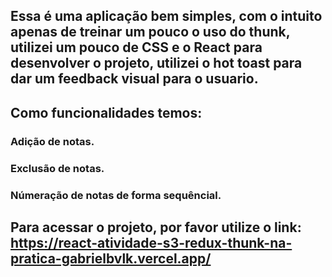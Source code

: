 ## Essa é uma aplicação bem simples, com o intuito apenas de treinar um pouco o uso do thunk, utilizei um pouco de CSS e o React para desenvolver o projeto, utilizei o hot toast para dar um feedback visual para o usuario.

## Como funcionalidades temos:
### Adição de notas.
### Exclusão de notas.
### Númeração de notas de forma sequêncial.

## Para acessar o projeto, por favor utilize o link: https://react-atividade-s3-redux-thunk-na-pratica-gabrielbvlk.vercel.app/
